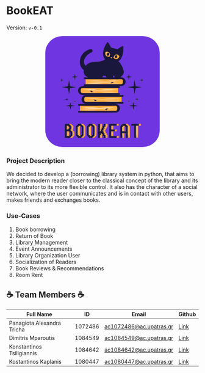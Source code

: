 # BookEAT

Version: `v-0.1`

<p align="center">
<img width="300" style="border-radius:15%" alt="BookEat Logo" src="./bookeat_github_logo.png" />

</p>

### Project Description

We decided to develop a (borrowing) library system in python, that aims to bring the modern reader closer to the classical concept of the library and its administrator to its more flexible control. It also has the character of a social network, where the user communicates and is in contact with other users, makes friends and exchanges books.

### Use-Cases

1.  Book borrowing
2.  Return of Book
3.  Library Management
4.  Event Announcements
5.  Library Organization User
6.  Socialization of Readers
7.  Book Reviews & Recommendations
8.  Room Rent

## :coffee: Team Members :coffee:

| Full Name                 | ID      | Email                   | Github                                        |
| ------------------------- | ------- | ----------------------- | --------------------------------------------- |
| Panagiota Alexandra Tricha| 1072486 | ac1072486@ac.upatras.gr | [Link](https://github.com/aleksTric)          |
| Dimitris Mparoutis        | 1084549 | ac1084549@ac.upatras.gr | [Link](https://github.com/jimbaroutis)        |
| Konstantinos Tsiligiannis | 1084642 | ac1084642@ac.upatras.gr | [Link](https://github.com/KostasTsiligiannis) |
| Kostantinos Kaplanis      | 1080447 | ac1080447@ac.upatras.gr | [Link](https://github.com/kostaskaplanis2001) |
